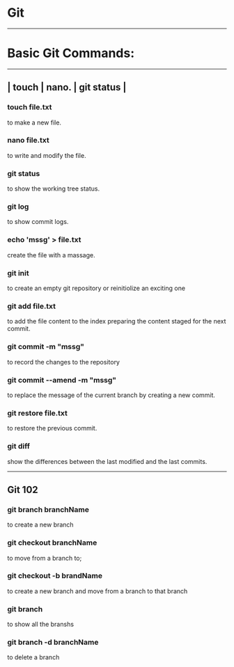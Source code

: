 # Git


***

 # Basic Git Commands:
 
 ---------------------------------
 | touch  | nano. | git status |
 ---------------------------------
 
 
 ### touch file.txt

 to make a new file.
 
 ### nano file.txt 
 
 to write and modify the file.
 
 ### git status
 
to show the working tree status.
 
 ### git log
 
 to show commit logs. 

 ### echo 'mssg' > file.txt
 
 create the file with a massage.
 
 ### git init

 to create an empty git repository or reinitiolize an exciting one
 
 ### git add file.txt
 
 to add the file content to the index preparing the content staged for the next commit.
 
 ### git commit -m "mssg"
 
 to record the changes to the repository
 
 ### git commit --amend -m "mssg"
 
 to replace the message of the current branch by creating a new commit.
 
 ### git restore file.txt
 
 to restore the previous commit.
 
 ### git diff
 
 show the differences between the last modified and the last commits.
 
 
 ***
 
 ## Git 102
 
 ### git branch branchName 
 
 to create a new branch
 
 ### git checkout branchName
 
 to move from a branch to;
 
 ### git checkout -b brandName
 
 to create a new branch and move from a branch to that branch
 
 ### git branch
 
 to show all the branshs
 
 ### git branch -d branchName
 
 to delete a branch 
 

 
 

 
 
 
 

